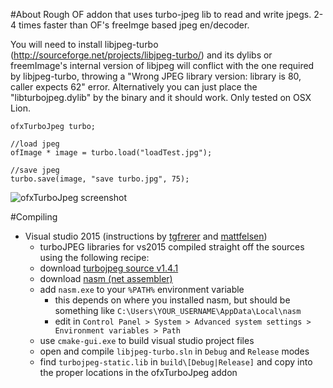 #About
Rough OF addon that uses turbo-jpeg lib to read and write jpegs. 2-4 times faster than OF's freeImge based jpeg en/decoder.

You will need to install libjpeg-turbo (http://sourceforge.net/projects/libjpeg-turbo/) and its dylibs or freemImage's internal version of libjpeg will conflict with the one required by libjpeg-turbo, throwing a "Wrong JPEG library version: library is 80, caller expects 62" error. Alternatively you can just place the "libturbojpeg.dylib" by the binary and it should work. Only tested on OSX Lion.

	ofxTurboJpeg turbo;
	
	//load jpeg
	ofImage * image = turbo.load("loadTest.jpg");
	
	//save jpeg
	turbo.save(image, "save turbo.jpg", 75);

![ofxTurboJpeg screenshot](http://farm8.staticflickr.com/7243/6999702551_fc8812d210_z.jpg)

#Compiling

* Visual studio 2015 (instructions by [tgfrerer](https://github.com/tgfrerer) and [mattfelsen](https://github.com/mattfelsen))
  * turboJPEG libraries for vs2015 compiled straight off the sources using the following recipe:
  * download [turbojpeg source v1.4.1](http://sourceforge.net/projects/libjpeg-turbo/files/1.4.1/libjpeg-turbo-1.4.1.tar.gz/download)
  * download [nasm (net assembler)](http://www.nasm.us/pub/nasm/releasebuilds/2.11.08/win32/nasm-2.11.08-installer.exe)
  * add `nasm.exe` to your `%PATH%` environment variable
    * this depends on where you installed nasm, but should be something like `C:\Users\YOUR_USERNAME\AppData\Local\nasm`
    * edit in `Control Panel > System > Advanced system settings > Environment variables > Path`
  * use `cmake-gui.exe` to build visual studio project files
  * open and compile `libjpeg-turbo.sln` in `Debug` and `Release` modes
  * find `turbojpeg-static.lib` in `build\[Debug|Release]` and copy into the proper locations in the ofxTurboJpeg addon